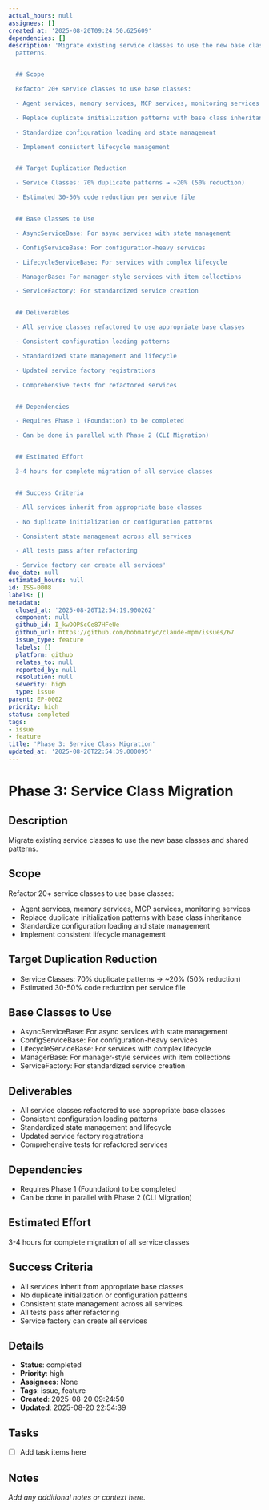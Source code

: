 ```yaml
---
actual_hours: null
assignees: []
created_at: '2025-08-20T09:24:50.625609'
dependencies: []
description: 'Migrate existing service classes to use the new base classes and shared
  patterns.


  ## Scope

  Refactor 20+ service classes to use base classes:

  - Agent services, memory services, MCP services, monitoring services

  - Replace duplicate initialization patterns with base class inheritance

  - Standardize configuration loading and state management

  - Implement consistent lifecycle management


  ## Target Duplication Reduction

  - Service Classes: 70% duplicate patterns → ~20% (50% reduction)

  - Estimated 30-50% code reduction per service file


  ## Base Classes to Use

  - AsyncServiceBase: For async services with state management

  - ConfigServiceBase: For configuration-heavy services

  - LifecycleServiceBase: For services with complex lifecycle

  - ManagerBase: For manager-style services with item collections

  - ServiceFactory: For standardized service creation


  ## Deliverables

  - All service classes refactored to use appropriate base classes

  - Consistent configuration loading patterns

  - Standardized state management and lifecycle

  - Updated service factory registrations

  - Comprehensive tests for refactored services


  ## Dependencies

  - Requires Phase 1 (Foundation) to be completed

  - Can be done in parallel with Phase 2 (CLI Migration)


  ## Estimated Effort

  3-4 hours for complete migration of all service classes


  ## Success Criteria

  - All services inherit from appropriate base classes

  - No duplicate initialization or configuration patterns

  - Consistent state management across all services

  - All tests pass after refactoring

  - Service factory can create all services'
due_date: null
estimated_hours: null
id: ISS-0008
labels: []
metadata:
  closed_at: '2025-08-20T12:54:19.900262'
  component: null
  github_id: I_kwDOPScCe87HFeUe
  github_url: https://github.com/bobmatnyc/claude-mpm/issues/67
  issue_type: feature
  labels: []
  platform: github
  relates_to: null
  reported_by: null
  resolution: null
  severity: high
  type: issue
parent: EP-0002
priority: high
status: completed
tags:
- issue
- feature
title: 'Phase 3: Service Class Migration'
updated_at: '2025-08-20T22:54:39.000095'
---
```


# Phase 3: Service Class Migration

## Description
Migrate existing service classes to use the new base classes and shared patterns.

## Scope
Refactor 20+ service classes to use base classes:
- Agent services, memory services, MCP services, monitoring services
- Replace duplicate initialization patterns with base class inheritance
- Standardize configuration loading and state management
- Implement consistent lifecycle management

## Target Duplication Reduction
- Service Classes: 70% duplicate patterns → ~20% (50% reduction)
- Estimated 30-50% code reduction per service file

## Base Classes to Use
- AsyncServiceBase: For async services with state management
- ConfigServiceBase: For configuration-heavy services
- LifecycleServiceBase: For services with complex lifecycle
- ManagerBase: For manager-style services with item collections
- ServiceFactory: For standardized service creation

## Deliverables
- All service classes refactored to use appropriate base classes
- Consistent configuration loading patterns
- Standardized state management and lifecycle
- Updated service factory registrations
- Comprehensive tests for refactored services

## Dependencies
- Requires Phase 1 (Foundation) to be completed
- Can be done in parallel with Phase 2 (CLI Migration)

## Estimated Effort
3-4 hours for complete migration of all service classes

## Success Criteria
- All services inherit from appropriate base classes
- No duplicate initialization or configuration patterns
- Consistent state management across all services
- All tests pass after refactoring
- Service factory can create all services

## Details
- **Status**: completed
- **Priority**: high
- **Assignees**: None
- **Tags**: issue, feature
- **Created**: 2025-08-20 09:24:50
- **Updated**: 2025-08-20 22:54:39

## Tasks
- [ ] Add task items here

## Notes
_Add any additional notes or context here._

